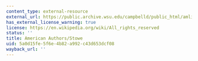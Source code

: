 ```yaml
---
content_type: external-resource
external_url: https://public.archive.wsu.edu/campbelld/public_html/amlit/stowe.htm
has_external_license_warning: true
license: https://en.wikipedia.org/wiki/All_rights_reserved
status: ''
title: American Authors/Stowe
uid: 5a0d15fe-5f6e-4b82-a992-c43d653dcf08
wayback_url: ''
---
```

